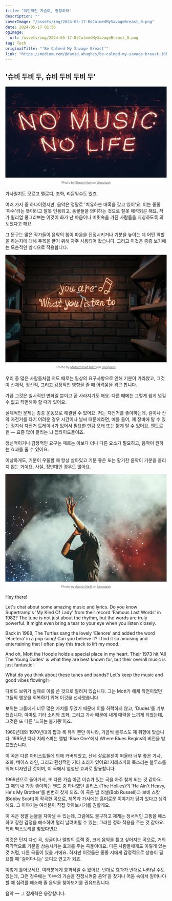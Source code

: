 ```yaml
---
title: "야만적인 가슴아, 평정하라"
description: ""
coverImage: "/assets/img/2024-05-17-BeCalmedMySavageBreast_0.png"
date: 2024-05-17 01:56
ogImage: 
  url: /assets/img/2024-05-17-BeCalmedMySavageBreast_0.png
tag: Tech
originalTitle: "‘Be Calmed My Savage Breast’"
link: "https://medium.com/@david.ahughes/be-calmed-my-savage-breast-10bd3f801f85"
---
```



## '슈비 두비 두, 슈비 두비 두비 두'

![Image](/assets/img/2024-05-17-BeCalmedMySavageBreast_0.png)

가사일지도 모르고 멜로디, 조화, 리듬일수도 있죠.

여러 가지 중 하나이겠지만, 음악은 정말로 '치유하는 매혹을 갖고 있어'요. 이는 종종 '야수'라는 뜻이라고 잘못 인용되고, 동물들을 의미하는 것으로 잘못 해석되곤 해요. 작가 윌리엄 콩그리브는 이것이 화가 난 마음이나 머릿속을 가진 사람들을 지칭하도록 의도했다고 해요.

<div class="content-ad"></div>

그 문구는 많은 작가들이 음악의 힘이 마음을 진정시키거나 기분을 높이는 데 어떤 역할을 하는지에 대해 주목을 끌기 위해 자주 사용되어 왔습니다. 그리고 이것은 종종 보기에는 모순적인 방식으로 작용합니다.

![이미지](/assets/img/2024-05-17-BeCalmedMySavageBreast_1.png)

우리 중 많은 사람들처럼 저도 때로는 일상의 요구사항으로 인해 기분이 가라앉고, 그것이 신체적, 정신적, 그리고 감정적인 영향을 줄 때 어려움을 겪곤 합니다.

<div class="content-ad"></div>

가끔 그것은 일시적인 변화일 뿐이고 곧 사라지기도 해요. 다른 때에는 그렇게 쉽게 넘길 수 없고 직면해야 할 때가 있어요.

실체적인 문제는 종종 운동으로 해결될 수 있어요. 저는 자전거를 좋아하는데, 길이나 산악 자전거를 타기 어려운 경우 시간이나 날씨 때문에라면, 예를 들어, 제 장비에 탈 수 있는 정지식 자전거 트레이너가 있어서 필요한 만큼 오래 또는 짧게 탈 수 있어요. 엔도르핀 — 요즘 많이 들리는 뇌 펩타이드들이죠.

정신적이거나 감정적인 요구는 때로는 이보다 더나 다른 요소가 필요하고, 음악이 원하는 효과를 줄 수 있어요.

이상하게도, 기분이 우울할 때 항상 살아있고 기분 좋은 또는 활기찬 음악이 기분을 올리지 않는 거예요. 사실, 정반대인 경우도 많아요.

<div class="content-ad"></div>

![Be Calmed My Savage Breast](/assets/img/2024-05-17-BeCalmedMySavageBreast_2.png)

Hey there!

Let's chat about some amazing music and lyrics. Do you know Supertramp's 'My Kind Of Lady' from their record 'Famous Last Words' in 1982? The tune is not just about the rhythm, but the words are truly powerful. It might even bring a tear to your eye when you listen closely.

Back in 1968, The Turtles sang the lovely ‘Elenore’ and added the word ‘etcetera’ in a pop song! Can you believe it? I find it so amusing and entertaining that I often play this track to lift my mood.

And oh, Mott the Hoople holds a special place in my heart. Their 1973 hit 'All The Young Dudes' is what they are best known for, but their overall music is just fantastic!

What do you think about these tunes and bands? Let's keep the music and good vibes flowing!✨

<div class="content-ad"></div>

다비드 보위가 실제로 이를 쓴 것으로 알려져 있습니다. 그는 Mott가 해체 직전이었던 그들의 행운을 회복하기 위해 이것을 선사했습니다.

보위는 그들에게 너무 많은 가치를 두었기 때문에 이를 허락하지 않고, 'Dudes'를 기부했습니다. 아마도 기타 소리와 조화, 그리고 가사 때문에 내게 매력을 느끼게 되었는데, 그것은 또 다른 '느히는 불기둥'이죠.

1960년대와 1970년대의 팝과 록 뮤직 뿐만 아니라, 가끔씩 블루스도 제 취향에 맞습니다. 1995년 다나 지레스피는 앨범 'Blue One'에서 Where Blues Begins의 버전을 발표했습니다.

이 곡은 다른 아티스트들에 의해 커버되었고, 산네 살로몬센이 떠올라 너무 좋은 가사, 조화, 베이스 라인, 그리고 환상적인 기타 소리가 있어요! 지레스피의 목소리는 블루스를 위해 디자인된 것이며, 이 곡에서 엄청난 효과로 활용합니다.

<div class="content-ad"></div>

1969년으로 돌아가서, 또 다른 가슴 아픈 이슈가 있는 곡을 자주 찾게 되는 것 같아요. 그 때의 내 가장 좋아하는 밴드 중 하나였던 홀리스 (The Hollies)의 'He Ain't Heavy, He's My Brother'를 빈번히 찾게 되죠. 이 곡은 밥 러셀(Bob Russell)과 보비 스캇(Bobby Scott)이 작곡한 곡으로, 제목과 가사에는 흥미로운 이야기가 담겨 있다고 생각해요. 그 이야기는 여러분이 직접 찾아보시기를 권할게요.

이 곡은 정말 눈물을 자아낼 수 있는데, 그럼에도 불구하고 제게는 정서적인 고통을 해소하고 강한 감정을 해소하여 멀리 날려버릴 수 있는, 그러한 정화 작용을 주는 것 같아요. 특히 백스토리를 찾았다면요.

이것은 단지 다섯 곡, 싱글이나 앨범의 트랙 중, 크게 음악을 틀고 싶어지는 곡으로, 거의 즉각적으로 기분을 상승시키는 효과를 주는 곡들이에요. 다른 사람들에게도 이렇게 있는 것 처럼, 다른 곡들이 있을 거에요. 하지만 이것들은 종종 저에게 감정적으로 상승이 필요할 때 '걸어다니는' 오디오 연고가 되죠.

이렇게 틀어보세요. 여러분에게 효과적일 수 있어요. 반대로 효과가 반대로 나타날 수도 있는데, 그런 경우에는 '야수의 가슴을 진정시켜줄 음악'을 찾거나 어둠 속에서 일어나야 할 때 심려를 해소해 줄 음악을 찾아보기를 권유드립니다.

<div class="content-ad"></div>

음악 — 그 잠재력은 웅장합니다.